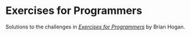 # Exercises for Programmers
Solutions to the challenges in *[Exercises for Programmers](https://pragprog.com/book/bhwb/exercises-for-programmers)* by Brian Hogan.
